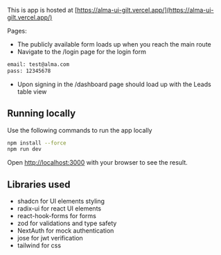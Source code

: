 This is app is hosted at [https://alma-ui-gilt.vercel.app/](https://alma-ui-gilt.vercel.app/)

Pages:
- The publicly available form loads up when you reach the main route
- Navigate to the /login page for the login form 
```bash
email: test@alma.com 
pass: 12345678
```
- Upon signing in the /dashboard page should load up with the Leads table view


## Running locally

Use the following commands to run the app locally

```bash
npm install --force
npm run dev
```

Open [http://localhost:3000](http://localhost:3000) with your browser to see the result.

## Libraries used
- shadcn for UI elements styling
- radix-ui for react UI elements
- react-hook-forms for forms
- zod for validations and type safety
- NextAuth for mock authentication
- jose for jwt verification
- tailwind for css
